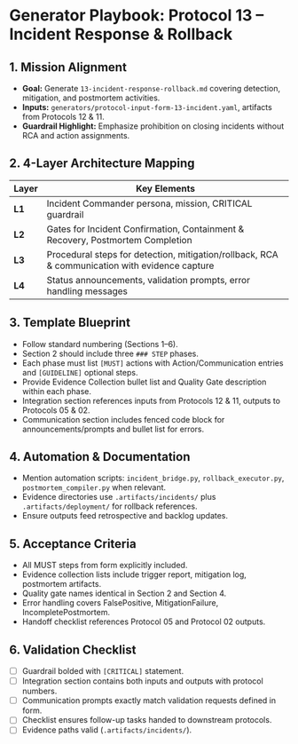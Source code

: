 # Generator Playbook: Protocol 13 – Incident Response & Rollback

## 1. Mission Alignment
- **Goal:** Generate `13-incident-response-rollback.md` covering detection, mitigation, and postmortem activities.
- **Inputs:** `generators/protocol-input-form-13-incident.yaml`, artifacts from Protocols 12 & 11.
- **Guardrail Highlight:** Emphasize prohibition on closing incidents without RCA and action assignments.

## 2. 4-Layer Architecture Mapping
| Layer | Key Elements |
|-------|--------------|
| **L1** | Incident Commander persona, mission, CRITICAL guardrail |
| **L2** | Gates for Incident Confirmation, Containment & Recovery, Postmortem Completion |
| **L3** | Procedural steps for detection, mitigation/rollback, RCA & communication with evidence capture |
| **L4** | Status announcements, validation prompts, error handling messages |

## 3. Template Blueprint
- Follow standard numbering (Sections 1–6).
- Section 2 should include three `### STEP` phases.
- Each phase must list `[MUST]` actions with Action/Communication entries and `[GUIDELINE]` optional steps.
- Provide Evidence Collection bullet list and Quality Gate description within each phase.
- Integration section references inputs from Protocols 12 & 11, outputs to Protocols 05 & 02.
- Communication section includes fenced code block for announcements/prompts and bullet list for errors.

## 4. Automation & Documentation
- Mention automation scripts: `incident_bridge.py`, `rollback_executor.py`, `postmortem_compiler.py` when relevant.
- Evidence directories use `.artifacts/incidents/` plus `.artifacts/deployment/` for rollback references.
- Ensure outputs feed retrospective and backlog updates.

## 5. Acceptance Criteria
- All MUST steps from form explicitly included.
- Evidence collection lists include trigger report, mitigation log, postmortem artifacts.
- Quality gate names identical in Section 2 and Section 4.
- Error handling covers FalsePositive, MitigationFailure, IncompletePostmortem.
- Handoff checklist references Protocol 05 and Protocol 02 outputs.

## 6. Validation Checklist
- [ ] Guardrail bolded with `[CRITICAL]` statement.
- [ ] Integration section contains both inputs and outputs with protocol numbers.
- [ ] Communication prompts exactly match validation requests defined in form.
- [ ] Checklist ensures follow-up tasks handed to downstream protocols.
- [ ] Evidence paths valid (`.artifacts/incidents/`).
